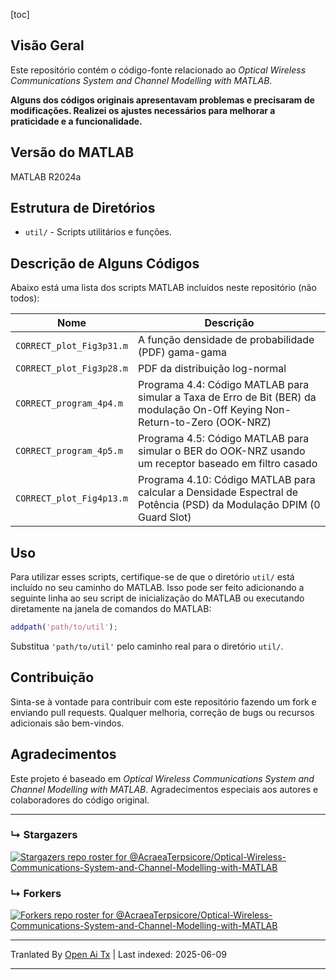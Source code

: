 [toc]

## Visão Geral

Este repositório contém o código-fonte relacionado ao *Optical Wireless Communications System and Channel Modelling with MATLAB*.

**Alguns dos códigos originais apresentavam problemas e precisaram de modificações. Realizei os ajustes necessários para melhorar a praticidade e a funcionalidade.**


## Versão do MATLAB

MATLAB R2024a

## Estrutura de Diretórios

- `util/` - Scripts utilitários e funções.

## Descrição de Alguns Códigos

Abaixo está uma lista dos scripts MATLAB incluídos neste repositório (não todos):

| Nome                      | Descrição                                                                                                                     |
| ------------------------- | ---------------------------------------------------------------------------------------------------------------------------- |
| `CORRECT_plot_Fig3p31.m`  | A função densidade de probabilidade (PDF) gama-gama                                                                         |
| `CORRECT_plot_Fig3p28.m`  | PDF da distribuição log-normal                                                                                              |
| `CORRECT_program_4p4.m`   | Programa 4.4: Código MATLAB para simular a Taxa de Erro de Bit (BER) da modulação On-Off Keying Non-Return-to-Zero (OOK-NRZ) |
| `CORRECT_program_4p5.m`   | Programa 4.5: Código MATLAB para simular o BER do OOK-NRZ usando um receptor baseado em filtro casado                        |
| `CORRECT_plot_Fig4p13.m`  | Programa 4.10: Código MATLAB para calcular a Densidade Espectral de Potência (PSD) da Modulação DPIM (0 Guard Slot)          |

## Uso

Para utilizar esses scripts, certifique-se de que o diretório `util/` está incluído no seu caminho do MATLAB. Isso pode ser feito adicionando a seguinte linha ao seu script de inicialização do MATLAB ou executando diretamente na janela de comandos do MATLAB:

```matlab
addpath('path/to/util');
```

Substitua `'path/to/util'` pelo caminho real para o diretório `util/`.

## Contribuição

Sinta-se à vontade para contribuir com este repositório fazendo um fork e enviando pull requests. Qualquer melhoria, correção de bugs ou recursos adicionais são bem-vindos.

## Agradecimentos

Este projeto é baseado em *Optical Wireless Communications System and Channel Modelling with MATLAB*. Agradecimentos especiais aos autores e colaboradores do código original.

---



### &#8627; Stargazers
[![Stargazers repo roster for @AcraeaTerpsicore/Optical-Wireless-Communications-System-and-Channel-Modelling-with-MATLAB](http://reporoster.com/stars/AcraeaTerpsicore/Optical-Wireless-Communications-System-and-Channel-Modelling-with-MATLAB)](https://github.com/AcraeaTerpsicore/Optical-Wireless-Communications-System-and-Channel-Modelling-with-MATLAB/stargazers)

### &#8627; Forkers
[![Forkers repo roster for @AcraeaTerpsicore/Optical-Wireless-Communications-System-and-Channel-Modelling-with-MATLAB](http://reporoster.com/forks/AcraeaTerpsicore/Optical-Wireless-Communications-System-and-Channel-Modelling-with-MATLAB)](https://github.com/AcraeaTerpsicore/Optical-Wireless-Communications-System-and-Channel-Modelling-with-MATLAB/network/members)



---

Tranlated By [Open Ai Tx](https://github.com/OpenAiTx/OpenAiTx) | Last indexed: 2025-06-09

---